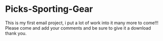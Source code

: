 # Picks-Sporting-Gear
This is my first email project, i put a lot of work into it many more to come!!!
Please come and add your comments and be sure to give it a download thank you.
